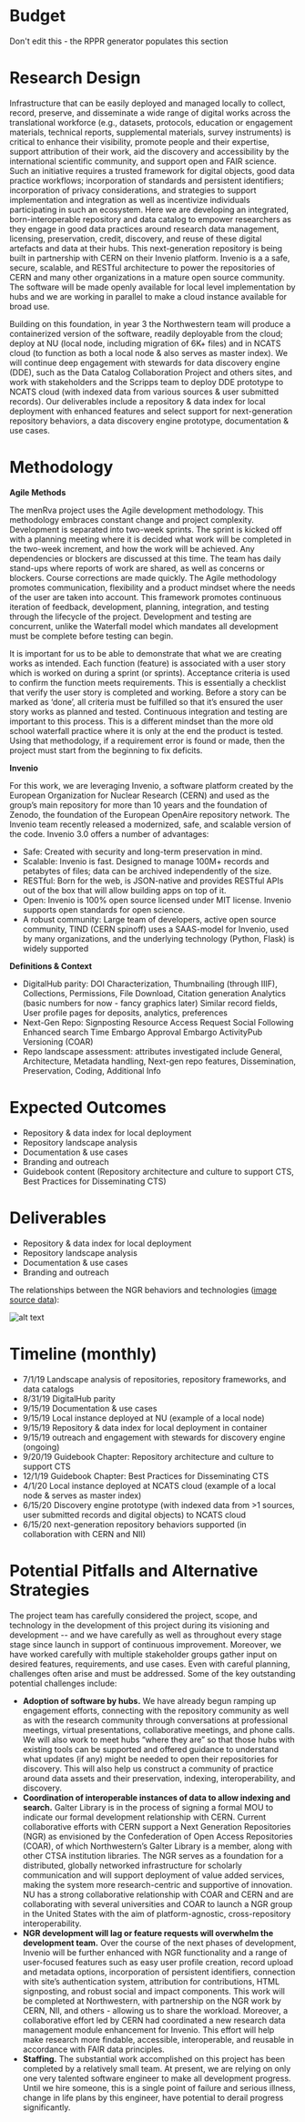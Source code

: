 # Budget
Don't edit this - the RPPR generator populates this section

# Research Design
Infrastructure that can be easily deployed and managed locally to collect, record, preserve, and disseminate a wide range of digital works across the translational workforce (e.g., datasets, protocols, education or engagement materials, technical reports, supplemental materials, survey instruments) is critical to enhance their visibility, promote people and their expertise, support attribution of their work, aid the discovery and accessibility by the international scientific community, and support open and FAIR science. Such an initiative requires a trusted framework for digital objects, good data practice workflows; incorporation of standards and persistent identifiers; incorporation of privacy considerations, and strategies to support implementation and integration as well as incentivize individuals participating in such an ecosystem. Here we are developing an integrated, born-interoperable repository and data catalog to empower researchers as they engage in good data practices around research data management, licensing, preservation, credit, discovery, and reuse of these digital artefacts and data at their hubs. This next-generation repository is being built in partnership with CERN on their Invenio platform. Invenio is a a safe, secure, scalable, and RESTful architecture to power the repositories of CERN and many other organizations in a mature open source community. The software will be made openly available for local level implementation by hubs and we are working in parallel to make a cloud instance available for broad use.

Building on this foundation, in year 3 the Northwestern team will produce a containerized version of the software, readily deployable from the cloud; deploy at NU (local node, including migration of 6K+ files) and in NCATS cloud (to function as both a local node & also serves as master index). We will continue deep engagement with stewards for data discovery engine (DDE), such as the Data Catalog Collaboration Project and others sites, and work with stakeholders and the Scripps team to deploy DDE prototype to NCATS cloud (with indexed data from various sources & user submitted records). Our deliverables include a repository & data index for local deployment with enhanced features and select support for next-generation repository behaviors, a data discovery engine prototype, documentation & use cases. 

# Methodology

**Agile Methods**

The menRva project uses the Agile development methodology. This methodology embraces constant change and project complexity. Development is separated into two-week sprints. The sprint is kicked off with a planning meeting where it is decided what work will be completed in the two-week increment, and how the work will be achieved. Any dependencies or blockers are discussed at this time.  The team has daily stand-ups where reports of work are shared, as well as concerns or blockers. Course corrections are made quickly. The Agile methodology promotes communication, flexibility and a product mindset where the needs of the user are taken into account. This framework promotes continuous iteration of feedback, development, planning, integration, and testing through the lifecycle of the project. Development and testing are concurrent, unlike the Waterfall model which mandates all development must be complete before testing can begin.

It is important for us to be able to demonstrate that what we are creating works as intended. Each function (feature) is associated with a user story which is worked on during a sprint (or sprints). Acceptance criteria is used to confirm the function meets requirements.  This is essentially a checklist that verify the user story is completed and working. Before a story can be marked as ‘done’, all criteria must be fulfilled so that it’s ensured the user story works as planned and tested. Continuous integration and testing are important to this process.  This is a different mindset than the more old school waterfall practice where it is only at the end the product is tested. Using that methodology, if a requirement error is found or made, then the project must start from the beginning to fix deficits. 

**Invenio**

For this work, we are leveraging Invenio, a software platform created by the European Organization for Nuclear Research (CERN) and used as the group’s main repository for more than 10 years and the foundation of Zenodo, the foundation of the European OpenAire repository network. The Invenio team recently released a modernized, safe, and scalable version of the code. Invenio 3.0 offers a number of advantages:
- Safe: Created with security and long-term preservation in mind. 
- Scalable: Invenio is fast. Designed to manage 100M+ records and petabytes of files; data can be archived independently of the size. 
- RESTful: Born for the web, is JSON-native and provides RESTful APIs out of the box that will allow building apps on top of it.
- Open: Invenio is 100% open source licensed under MIT license. Invenio supports open standards for open science.
- A robust community: Large team of developers, active open source community, TIND (CERN spinoff) uses a SAAS-model for Invenio, used by many organizations, and the underlying technology (Python, Flask) is widely supported

**Definitions & Context**
- DigitalHub parity: DOI Characterization, Thumbnailing (through IIIF), Collections, Permissions, File Download, Citation generation Analytics (basic numbers for now - fancy graphics later) Similar record fields, User profile pages for deposits, analytics, preferences
- Next-Gen Repo: Signposting Resource Access Request Social Following Enhanced search Time Embargo Approval Embargo ActivityPub Versioning (COAR)
- Repo landscape assessment: attributes investigated include General, Architecture, Metadata handling, Next-gen repo features, Dissemination, Preservation, Coding, Additional Info

# Expected Outcomes

- Repository & data index for local deployment
- Repository landscape analysis
- Documentation & use cases
- Branding and outreach
- Guidebook content (Repository architecture and culture to support CTS, Best Practices for Disseminating CTS)

# Deliverables

* Repository & data index for local deployment
* Repository landscape analysis
* Documentation & use cases
* Branding and outreach

The relationships between the NGR behaviors and technologies ([image source data](http://ngr.coar-repositories.org/)): 

![alt text](https://github.com/data2health/menRva/blob/master/NGR_Behaviors_and_Technologies.png "NGR Behaviors and Technologies")

# Timeline (monthly)
- 7/1/19 Landscape analysis of repositories, repository frameworks, and data catalogs
- 8/31/19 DigitalHub parity
- 9/15/19 Documentation & use cases
- 9/15/19 Local instance deployed at NU (example of a local node)
- 9/15/19 Repository & data index for local deployment in container
- 9/15/19 outreach and engagement with stewards for discovery engine (ongoing)
- 9/20/19 Guidebook Chapter: Repository architecture and culture to support CTS
- 12/1/19 Guidebook Chapter: Best Practices for Disseminating CTS
- 4/1/20 Local instance deployed at NCATS cloud (example of a local node & serves as master index)
- 6/15/20 Discovery engine prototype (with indexed data from >1 sources, user submitted records and digital objects) to NCATS cloud
- 6/15/20  next-generation repository behaviors supported (in collaboration with CERN and NII)

# Potential Pitfalls and Alternative Strategies
The project team has carefully considered the project, scope, and technology in the development of this project during its visioning and development -- and we have carefully as well as throughout every stage stage since launch in support of continuous improvement. Moreover, we have worked carefully with multiple stakeholder groups gather input on desired features, requirements, and use cases. Even with careful planning, challenges often arise and must be addressed.  Some of the key outstanding potential challenges include:
- **Adoption of software by hubs.** We have already begun ramping up engagement efforts, connecting with the repository community as well as with the research community through conversations at professional meetings, virtual presentations, collaborative meetings, and phone calls. We will also work to meet hubs “where they are” so that those hubs with existing tools can be supported and offered guidance to understand what updates (if any) might be needed to open their repositories for discovery. This will also help us construct a community of practice around data assets and their preservation, indexing, interoperability, and discovery.
- **Coordination of interoperable instances of data to allow indexing and search.** Galter Library is in the process of signing a formal MOU to indicate our formal development relationship with CERN. Current collaborative efforts with CERN support a Next Generation Repositories (NGR) as envisioned by the Confederation of Open Access Repositories (COAR), of which Northwestern’s Galter Library is a member, along with other CTSA institution libraries. The NGR serves as a foundation for a distributed, globally networked infrastructure for scholarly communication and will support deployment of value added services, making the system more research-centric and supportive of innovation. NU has a strong collaborative relationship with COAR and CERN and are collaborating with several universities and COAR to launch a NGR group in the United States with the aim of platform-agnostic, cross-repository interoperability.
- **NGR development will lag or feature requests will overwhelm the development team.** Over the course of the next phases of development, Invenio will be further enhanced with NGR functionality and a range of user-focused features such as easy user profile creation, record upload and metadata options, incorporation of persistent identifiers, connection with site’s authentication system, attribution for contributions, HTML signposting, and robust social and impact components. This work will be completed at Northwestern, with partnership on the NGR work by CERN, NII, and others - allowing us to share the workload. Moreover, a collaborative effort led by CERN had coordinated a new research data management module enhancement for Invenio. This effort will help make research more findable, accessible, interoperable, and reusable in accordance with FAIR data principles.
- **Staffing.** The substantial work accomplished on this project has been completed by a relatively small team. At present, we are relying on only one very talented software engineer to make all development progress. Until we hire someone, this is a single point of failure and serious illness, change in life plans by this engineer, have potential to derail progress significantly.
